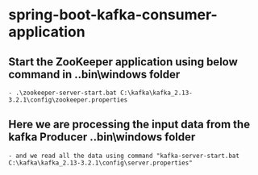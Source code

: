 # spring-boot-kafka-consumer-application
 
## Start the ZooKeeper application using below command in ..bin\windows folder
	- .\zookeeper-server-start.bat C:\kafka\kafka_2.13-3.2.1\config\zookeeper.properties
## Here we are processing the input data from the kafka Producer  ..bin\windows folder
	- and we read all the data using command "kafka-server-start.bat C:\kafka\kafka_2.13-3.2.1\config\server.properties"

